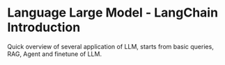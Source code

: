 # Language Large Model - LangChain Introduction

Quick overview of several application of LLM, starts from basic queries, RAG, Agent and finetune
of LLM.

